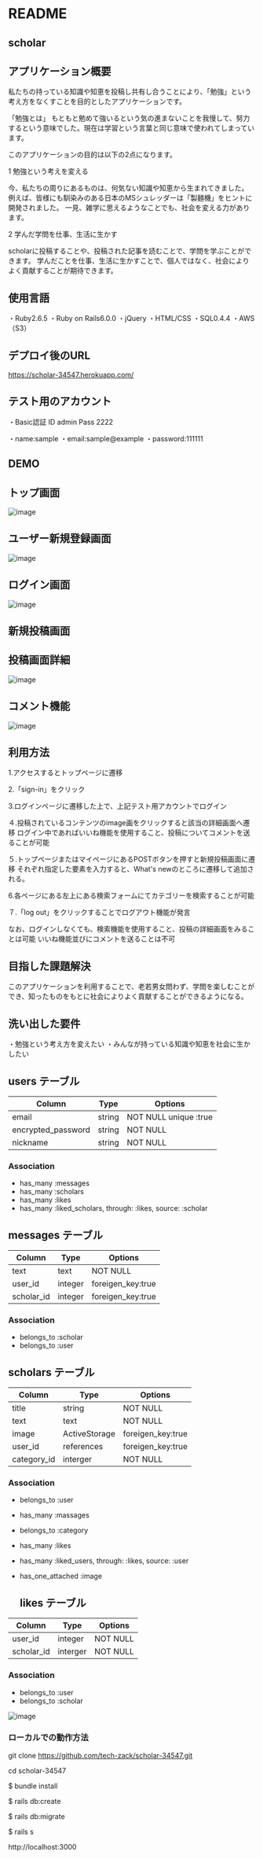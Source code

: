 # README

## scholar

## アプリケーション概要
私たちの持っている知識や知恵を投稿し共有し合うことにより、「勉強」という考え方をなくすことを目的としたアプリケーションです。

「勉強とは」
もともと勉めて強いるという気の進まないことを我慢して、努力するという意味でした。現在は学習という言葉と同じ意味で使われてしまっています。

このアプリケーションの目的は以下の2点になります。

1 勉強という考えを変える

今、私たちの周りにあるものは、何気ない知識や知恵から生まれてきました。
例えば、皆様にも馴染みのある日本のMSシュレッダーは「製麺機」をヒントに開発されました。
一見、雑学に思えるようなことでも、社会を変える力があります。

2 学んだ学問を仕事、生活に生かす

scholarに投稿することや、投稿された記事を読むことで、学問を学ぶことができます。
学んだことを仕事、生活に生かすことで、個人ではなく、社会によりよく貢献することが期待できます。

## 使用言語
・Ruby2.6.5
・Ruby on Rails6.0.0
・jQuery
・HTML/CSS
・SQL0.4.4
・AWS（S3）

## デプロイ後のURL
 https://scholar-34547.herokuapp.com/

## テスト用のアカウント
・Basic認証 ID admin Pass 2222

・name:sample
・email:sample@example
・password:111111

## DEMO
## トップ画面
![image](https://user-images.githubusercontent.com/78070415/114346937-2bb01f00-9b9f-11eb-868e-6d7057046606.png)

## ユーザー新規登録画面
![image](https://user-images.githubusercontent.com/78070415/114347051-57cba000-9b9f-11eb-9267-6177798618ee.png)

## ログイン画面
![image](https://user-images.githubusercontent.com/78070415/114347225-95c8c400-9b9f-11eb-84a3-89cca7f338cc.png)

## 新規投稿画面


## 投稿画面詳細
![image](https://user-images.githubusercontent.com/78070415/114347589-20112800-9ba0-11eb-8e64-45213de0bdb4.png)

## コメント機能
![image](https://user-images.githubusercontent.com/78070415/114347899-b3e2f400-9ba0-11eb-8584-20ab20286c72.png)

## 利用方法
1.アクセスするとトップページに遷移 

2.「sign-in」をクリック  

3.ログインページに遷移した上で、上記テスト用アカウントでログイン

４.投稿されているコンテンツのimage画をクリックすると該当の詳細画面へ遷移
ログイン中であればいいね機能を使用すること、投稿についてコメントを送ることが可能

５.トップページまたはマイページにあるPOSTボタンを押すと新規投稿画面に遷移
それぞれ指定した要素を入力すると、What's newのところに遷移して追加される。

6.各ページにある左上にある検索フォームにてカテゴリーを検索することが可能

７.「log out」をクリックすることでログアウト機能が発言

なお、ログインしなくても、検索機能を使用すること、投稿の詳細画面をみることは可能
いいね機能並びにコメントを送ることは不可

## 目指した課題解決
このアプリケーションを利用することで、老若男女問わず、学問を楽しむことができ、知ったものをもとに社会によりよく貢献することができるようになる。

## 洗い出した要件
・勉強という考え方を変えたい
・みんなが持っている知識や知恵を社会に生かしたい

## users テーブル

| Column             | Type   | Options                 |
| ------------------ | ------ | ----------------------- |
| email              | string |  NOT NULL unique :true  |
| encrypted_password | string |  NOT NULL               |
| nickname           | string |  NOT NULL               |

### Association

- has_many :messages
- has_many :scholars
- has_many :likes
- has_many :liked_scholars, through: :likes, source: :scholar

## messages テーブル

| Column        | Type     | Options           |
| ------------- | -------- | ----------------- |
| text          | text     |  NOT NULL         |
| user_id       | integer  | foreigen_key:true |
| scholar_id    | integer  | foreigen_key:true |

### Association

- belongs_to :scholar
- belongs_to :user

## scholars テーブル

| Column      | Type          | Options             |
| ----------- | ------------- | ------------------- |
| title       | string        |  NOT NULL           |
| text        | text          |  NOT NULL           |
| image       | ActiveStorage | foreigen_key:true   |
| user_id     | references    | foreigen_key:true   |
| category_id | interger      |  NOT NULL           |

### Association

- belongs_to :user
- has_many :massages
- belongs_to :category
- has_many :likes
- has_many :liked_users, through: :likes, source: :user
- has_one_attached :image
  
  ## likes テーブル

| Column      | Type          | Options             |
| ----------- | ------------- | ------------------- |
| user_id     | integer       |  NOT NULL           |
| scholar_id  | interger      |  NOT NULL           |


### Association

- belongs_to :user
- belongs_to :scholar

![image](https://user-images.githubusercontent.com/78070415/112110468-458cc080-8bf6-11eb-8b57-2737e2fe7901.png)

### ローカルでの動作方法
git clone https://github.com/tech-zack/scholar-34547.git

cd scholar-34547

$ bundle install 

$ rails db:create 

$ rails db:migrate 

$ rails s 

 http://localhost:3000
